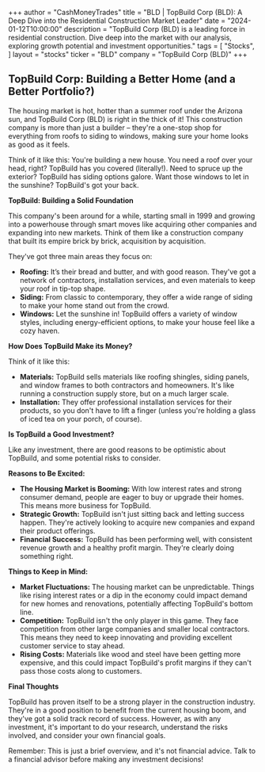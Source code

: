 +++
author = "CashMoneyTrades"
title = "BLD |  TopBuild Corp (BLD): A Deep Dive into the Residential Construction Market Leader"
date = "2024-01-12T10:00:00"
description = "TopBuild Corp (BLD) is a leading force in residential construction. Dive deep into the market with our analysis, exploring growth potential and investment opportunities."
tags = [
"Stocks",
]
layout = "stocks"
ticker = "BLD"
company = "TopBuild Corp (BLD)"
+++
        


##  TopBuild Corp:  Building a Better Home (and a Better Portfolio?) 

The housing market is hot, hotter than a summer roof under the Arizona sun, and TopBuild Corp (BLD) is right in the thick of it! This construction company is more than just a builder – they're a one-stop shop for everything from roofs to siding to windows, making sure your home looks as good as it feels. 

Think of it like this: You're building a new house. You need a roof over your head, right? TopBuild has you covered (literally!). Need to spruce up the exterior? TopBuild has siding options galore. Want those windows to let in the sunshine? TopBuild's got your back. 

**TopBuild:  Building a Solid Foundation**

This company's been around for a while, starting small in 1999 and growing into a powerhouse through smart moves like acquiring other companies and expanding into new markets.  Think of them like a construction company that built its empire brick by brick, acquisition by acquisition.  

They've got three main areas they focus on:

* **Roofing:** It’s their bread and butter, and with good reason. They've got a network of contractors, installation services, and even materials to keep your roof in tip-top shape.
* **Siding:** From classic to contemporary, they offer a wide range of siding to make your home stand out from the crowd. 
* **Windows:**  Let the sunshine in! TopBuild offers a variety of window styles, including energy-efficient options, to make your house feel like a cozy haven.

**How Does TopBuild Make its Money?**

Think of it like this:

* **Materials:**  TopBuild sells materials like roofing shingles, siding panels, and window frames to both contractors and homeowners.  It's like running a construction supply store, but on a much larger scale.
* **Installation:**  They offer professional installation services for their products, so you don't have to lift a finger (unless you're holding a glass of iced tea on your porch, of course). 

**Is TopBuild a Good Investment?**

Like any investment, there are good reasons to be optimistic about TopBuild, and some potential risks to consider.  

**Reasons to Be Excited:**

* **The Housing Market is Booming:**  With low interest rates and strong consumer demand, people are eager to buy or upgrade their homes.  This means more business for TopBuild. 
* **Strategic Growth:** TopBuild isn't just sitting back and letting success happen. They're actively looking to acquire new companies and expand their product offerings. 
* **Financial Success:**  TopBuild has been performing well, with consistent revenue growth and a healthy profit margin. They're clearly doing something right.

**Things to Keep in Mind:**

* **Market Fluctuations:**  The housing market can be unpredictable.  Things like rising interest rates or a dip in the economy could impact demand for new homes and renovations, potentially affecting TopBuild's bottom line.
* **Competition:**  TopBuild isn't the only player in this game. They face competition from other large companies and smaller local contractors. This means they need to keep innovating and providing excellent customer service to stay ahead.
* **Rising Costs:**  Materials like wood and steel have been getting more expensive, and this could impact TopBuild's profit margins if they can't pass those costs along to customers. 

**Final Thoughts**

TopBuild has proven itself to be a strong player in the construction industry. They're in a good position to benefit from the current housing boom, and they've got a solid track record of success. However, as with any investment, it's important to do your research, understand the risks involved, and consider your own financial goals.  

Remember: This is just a brief overview, and it's not financial advice.  Talk to a financial advisor before making any investment decisions! 

        
